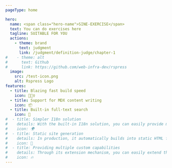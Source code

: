 ```yaml
---
pageType: home

hero:
  name: <span class="hero-name">SINE-EXERCISE</span>
  text: You can do exercises here
  tagline: SUITABLE FOR YOU
  actions:
    - theme: brand
      text: judgment
      link: /judgment/definition-judge/chapter-1
#    - theme: alt
#      text: Github
#      link: https://github.com/web-infra-dev/rspress
  image:
    src: /test-icon.png
    alt: Rspress Logo
features:
  - title: Blazing fast build speed
    icon: 🏃🏻‍♀️
  - title: Support for MDX content writing
    icon: 📦
  - title: Built-in full-text search
    icon: 🎨
#  - title: Simpler I18n solution
#    details: With the built-in I18n solution, you can easily provide multi-language support for documents or components.
#    icon: 🌍
#  - title: Static site generation
#    details: In production, it automatically builds into static HTML files, which can be easily deployed anywhere.
#    icon: 🌈
#  - title: Providing multiple custom capabilities
#    details: Through its extension mechanism, you can easily extend theme UI and build process.
#    icon: 🔥
---
```


